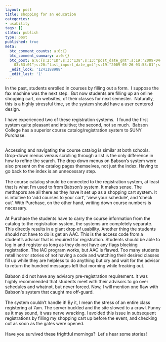 ```yaml
---
layout: post
title: shopping for an education
categories:
- usability
tags: []
status: publish
type: post
published: true
meta:
  btc_comment_counts: a:0:{}
  btc_comment_summary: a:0:{}
  btc_post: a:6:{s:2:"ID";s:3:"138";s:13:"post_date_gmt";s:19:"2009-04-17 01:57:35";s:23:"initial_import_date_gmt";s:19:"2009-05-26
    03:53:01";s:20:"last_import_date_gmt";s:19:"2009-05-26 03:53:01";s:4:"hits";s:1:"0";s:6:"misses";s:1:"1";}
  _edit_lock: '1241188988'
  _edit_last: '1'
---
```

In the past, students enrolled in courses by filling out a form.  I suppose the fax machine was the next step.  But now students are filling up an online shopping cart, on websites, of their classes for next semester.  Naturally, this is a highly stressful time, so the system should have a user centered design.
<br /><br />
I have experienced two of these registration systems.  I found the first system quite pleasant and intuitive; the second, not so much.  Babson College has a superior course catalog/registration system to SUNY Purchase.
<br /><br />
<!--more-->

Accessing and navigating the course catalog is similar at both schools. Drop-down menus versus scrolling through a list is the only difference in how to refine the search. The drop down menus on Babson’s system were also present on the catalog pages themselves, not just the index. Having to go back to the index is an unnecessary step.
<br /><br />
The course catalog should be connected to the registration system, at least that is what I’m used to from Babson’s system. It makes sense. The methapors are all there as they have it set up as a shopping cart system. It is intuitive to ‘add courses to your cart’, ‘view your schedule’, and ‘check out’. With Purchase, on the other hand, writing down course numbers is necessary.
<br /><br />
At Purchase the students have to carry the course information from the catalog to the registration system, the systems are completely separate. This directly results in a giant drop of usability. Another thing the students should not have to do is get an AAC. This is the access code from a student’s advisor that is required for registration. Students should be able to log in and register as long as they do not have any flags blocking registration. The IAC program works, but AAC is flawed. Too many students retell horror stories of not having a code and watching their desired classes fill up while they are helpless to do anything but cry and wait for the advisor to return the hundred messages left that morning while freaking out.
<br /><br />
Babson did not have any advisory pre-registration requirement. It was highly recommended that students meet with their advisors to go over schedules and whatnot, but never forced. Now, I will mention one flaw with Babson's system that caught me off-guard.
<br /><br />
The system couldn’t handle it! By it, I mean the stress of an entire class registering at 7am. The server buckled and the site slowed to a crawl. Funny as it may sound, it was nerve wracking. I avoided this issue in subsequent registrations by filling my shopping cart up before the event, and checking out as soon as the gates were opened.
<br /><br />
Have you survived these frightful mornings?  Let's hear some stories!
